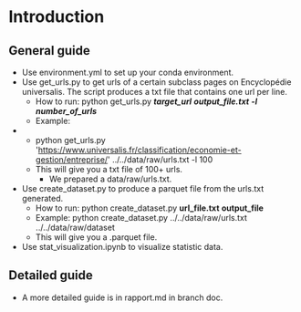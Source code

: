 # Introduction

## General guide

- Use environment.yml to set up your conda environment.
- Use get_urls.py to get urls of a certain subclass pages on Encyclopédie universalis. The script produces a txt file that contains one url per line. 
	- How to run: python get_urls.py ***target_url*** ***output_file.txt*** ***-l number_of_urls***
   	- Example:
-	- python get_urls.py 'https://www.universalis.fr/classification/economie-et-gestion/entreprise/' ../../data/raw/urls.txt -l 100
	- This will give you a txt file of 100+ urls.
 		- We prepared a data/raw/urls.txt.
- Use create_dataset.py to produce a parquet file from the urls.txt generated.
	- How to run: python create_dataset.py **url_file.txt** **output_file**
	- Example: python create_dataset.py ../../data/raw/urls.txt ../../data/raw/dataset
	- This will give you a .parquet file.
- Use stat_visualization.ipynb to visualize statistic data.
		
## Detailed guide
- A more detailed guide is in rapport.md in branch doc.
  
